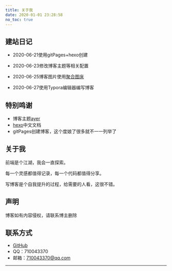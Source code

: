 ```yaml
---
title: 关于我
date: 2020-01-01 23:28:58
no_toc: true
---
```


## 建站日记

+ 2020-06-21使用gitPages+hexo创建

+ 2020-06-23修改博客主题等相关配置

+ 2020-06-25博客图片使用[聚合图床]( https://www.superbed.cn/ )

+ 2020-06-27使用Typora编辑器编写博客

## 特别鸣谢

+ 博客主题[ayer]( https://shen-yu.gitee.io/ )
+ [hexo]( https://hexo.io/zh-cn/docs/ )中文文档
+ gitPages创建博客，这个度娘了很多就不一一列举了

## 关于我

前端是个江湖，我会一直探索。

每一个灵感都值得记录，每一个代码都值得分享。

写博客是个自我提升的过程，给需要的人看，这很不错。

## 声明

博客如有内容侵权，请联系博主删除

## 联系方式

+ [GitHub]( https://gitee.com/ )
+ QQ：710043370
+ 邮箱：710043370@qq.com

------
